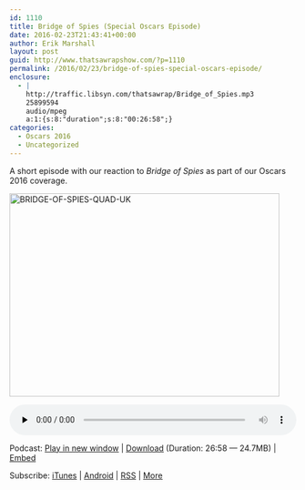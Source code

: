```yaml
---
id: 1110
title: Bridge of Spies (Special Oscars Episode)
date: 2016-02-23T21:43:41+00:00
author: Erik Marshall
layout: post
guid: http://www.thatsawrapshow.com/?p=1110
permalink: /2016/02/23/bridge-of-spies-special-oscars-episode/
enclosure:
  - |
    http://traffic.libsyn.com/thatsawrap/Bridge_of_Spies.mp3
    25899594
    audio/mpeg
    a:1:{s:8:"duration";s:8:"00:26:58";}
categories:
  - Oscars 2016
  - Uncategorized
---
```

A short episode with our reaction to _Bridge of Spies_ as part of our Oscars 2016 coverage.

<a href="http://www.thatsawrapshow.com/wp-content/uploads/2016/02/BRIDGE-OF-SPIES-QUAD-UK-1.jpg" rel="attachment wp-att-1123"><img class="aligncenter size-large wp-image-1123" src="http://www.thatsawrapshow.com/wp-content/uploads/2016/02/BRIDGE-OF-SPIES-QUAD-UK-1-1024x771.jpg" alt="BRIDGE-OF-SPIES-QUAD-UK" width="474" height="357" srcset="http://www.thatsawrapshow.com/wp-content/uploads/2016/02/BRIDGE-OF-SPIES-QUAD-UK-1-1024x771.jpg 1024w, http://www.thatsawrapshow.com/wp-content/uploads/2016/02/BRIDGE-OF-SPIES-QUAD-UK-1-300x226.jpg 300w, http://www.thatsawrapshow.com/wp-content/uploads/2016/02/BRIDGE-OF-SPIES-QUAD-UK-1-768x578.jpg 768w, http://www.thatsawrapshow.com/wp-content/uploads/2016/02/BRIDGE-OF-SPIES-QUAD-UK-1-600x452.jpg 600w" sizes="(max-width: 474px) 100vw, 474px" /></a>

<div class="powerpress_player" id="powerpress_player_290">
  <audio class="wp-audio-shortcode" id="audio-1110-50" preload="none" style="width: 100%;" controls="controls"><source type="audio/mpeg" src="http://media.blubrry.com/thatsawrap/p/traffic.libsyn.com/thatsawrap/Bridge_of_Spies.mp3?_=50" /><a href="http://media.blubrry.com/thatsawrap/p/traffic.libsyn.com/thatsawrap/Bridge_of_Spies.mp3">http://media.blubrry.com/thatsawrap/p/traffic.libsyn.com/thatsawrap/Bridge_of_Spies.mp3</a></audio>
</div>

<p class="powerpress_links powerpress_links_mp3">
  Podcast: <a href="http://media.blubrry.com/thatsawrap/p/traffic.libsyn.com/thatsawrap/Bridge_of_Spies.mp3" class="powerpress_link_pinw" target="_blank" title="Play in new window" onclick="return powerpress_pinw('http://www.thatsawrapshow.com/?powerpress_pinw=1110-podcast');" rel="nofollow">Play in new window</a> | <a href="http://media.blubrry.com/thatsawrap/p/traffic.libsyn.com/thatsawrap/Bridge_of_Spies.mp3" class="powerpress_link_d" title="Download" rel="nofollow" download="Bridge_of_Spies.mp3">Download</a> (Duration: 26:58 &#8212; 24.7MB) | <a href="#" class="powerpress_link_e" title="Embed" onclick="return powerpress_show_embed('1110-podcast');" rel="nofollow">Embed</a>
</p>

<p class="powerpress_embed_box" id="powerpress_embed_1110-podcast" style="display: none;">
  <input id="powerpress_embed_1110-podcast_t" type="text" value="<iframe width=&quot;320&quot; height=&quot;30&quot; src=&quot;http://www.thatsawrapshow.com/?powerpress_embed=1110-podcast&amp;powerpress_player=mediaelement-audio&quot; frameborder=&quot;0&quot; scrolling=&quot;no&quot;></iframe>" onclick="javascript: this.select();" onfocus="javascript: this.select();" style="width: 70%;" readOnly />
</p>

<p class="powerpress_links powerpress_subscribe_links">
  Subscribe: <a href="https://itunes.apple.com/us/podcast/thats-a-wrap!/id638015669?mt=2&ls=1" class="powerpress_link_subscribe powerpress_link_subscribe_itunes" title="Subscribe on iTunes" rel="nofollow">iTunes</a> | <a href="http://subscribeonandroid.com/www.thatsawrapshow.com/feed/podcast/" class="powerpress_link_subscribe powerpress_link_subscribe_android" title="Subscribe on Android" rel="nofollow">Android</a> | <a href="http://www.thatsawrapshow.com/feed/podcast/" class="powerpress_link_subscribe powerpress_link_subscribe_rss" title="Subscribe via RSS" rel="nofollow">RSS</a> | <a href="http://www.thatsawrapshow.com/subscribe-to-podcast/" class="powerpress_link_subscribe powerpress_link_subscribe_more" title="More" rel="nofollow">More</a>
</p>

<!--powerpress_player-->